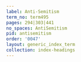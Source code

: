 ```yaml
---
label: Anti-Semitism
term_no: term495
pages: 294|303|441
no_spaces: AntiSemitism
pid: antisemitism
order: '0047'
layout: generic_index_term
collection: index-headings
---
```

